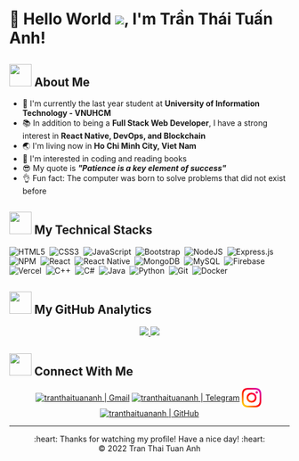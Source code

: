 # 👋 Hello World <img src="https://github.com/TheDudeThatCode/TheDudeThatCode/blob/master/Assets/Earth.gif" width="24px">, I'm Trần Thái Tuấn Anh! 

### <h2> <img src="https://raw.githubusercontent.com/nixin72/nixin72/master/wave.gif" width="40px" height="40px"></img> About Me </h2>
- :school: I'm currently the last year student at **University of Information Technology - VNUHCM**
- :books: In addition to being a **Full Stack Web Developer**, I have a strong interest in **React Native, DevOps, and Blockchain**
- :earth_asia: I'm living now in **Ho Chi Minh City, Viet Nam**
- :monocle_face: I'm interested in coding and reading books
- :sunglasses: My quote is ***"Patience is a key element of success"*** 
- :ok_hand: Fun fact: The computer was born to solve problems that did not exist before

### <h2> <img src="https://media2.giphy.com/media/QssGEmpkyEOhBCb7e1/giphy.gif?cid=ecf05e47a0n3gi1bfqntqmob8g9aid1oyj2wr3ds3mg700bl&rid=giphy.gif" width="40px" height="40px"> My Technical Stacks </h2>  
![HTML5](https://img.shields.io/badge/html5-%23E34F26.svg?style=for-the-badge&logo=html5&logoColor=white)&nbsp;
![CSS3](https://img.shields.io/badge/css3-%231572B6.svg?style=for-the-badge&logo=css3&logoColor=white)&nbsp;
![JavaScript](https://img.shields.io/badge/JavaScript-%23323330.svg?style=for-the-badge&logo=javascript&logoColor=%23F7DF1E)&nbsp;
![Bootstrap](https://img.shields.io/badge/bootstrap-%23563D7C.svg?style=for-the-badge&logo=bootstrap&logoColor=white)&nbsp;
![NodeJS](https://img.shields.io/badge/node.js-6DA55F?style=for-the-badge&logo=node.js&logoColor=white)&nbsp;
![Express.js](https://img.shields.io/badge/express.js-%23404d59.svg?style=for-the-badge&logo=express&logoColor=%2361DAFB)&nbsp;
![NPM](https://img.shields.io/badge/NPM-%23000000.svg?style=for-the-badge&logo=npm&logoColor=white)&nbsp;
![React](https://img.shields.io/badge/react-%2320232a.svg?style=for-the-badge&logo=react&logoColor=%2361DAFB)&nbsp;
![React Native](https://img.shields.io/badge/react_native-%2320232a.svg?style=for-the-badge&logo=react&logoColor=%2361DAFB)&nbsp;
![MongoDB](https://img.shields.io/badge/MongoDB-%234ea94b.svg?style=for-the-badge&logo=mongodb&logoColor=white)&nbsp;
![MySQL](https://img.shields.io/badge/mysql-%2300f.svg?style=for-the-badge&logo=mysql&logoColor=white)&nbsp;
![Firebase](https://img.shields.io/badge/Firebase-039BE5?style=for-the-badge&logo=Firebase&logoColor=white)&nbsp;
![Vercel](https://img.shields.io/badge/vercel-%23000000.svg?style=for-the-badge&logo=vercel&logoColor=white)&nbsp;
![C++](https://img.shields.io/badge/c++-%2300599C.svg?style=for-the-badge&logo=c%2B%2B&logoColor=white)&nbsp;
![C#](https://img.shields.io/badge/c%23-%23239120.svg?style=for-the-badge&logo=c-sharp&logoColor=white)&nbsp;
![Java](https://img.shields.io/badge/java-%23ED8B00.svg?style=for-the-badge&logo=java&logoColor=white)&nbsp;
![Python](https://img.shields.io/badge/python-3670A0?style=for-the-badge&logo=python&logoColor=ffdd54)&nbsp;
![Git](https://img.shields.io/badge/git-%23F05033.svg?style=for-the-badge&logo=git&logoColor=white)&nbsp;
![Docker](https://img.shields.io/badge/docker-%230db7ed.svg?style=for-the-badge&logo=docker&logoColor=white)&nbsp;

### <h2> <img src="https://media0.giphy.com/media/cNZqrH5IzOG0xrlWks/giphy.gif?cid=ecf05e47map255q427en9uprqc1sb0unjq5k4fnqg5pmhhs4&rid=giphy.gif&ct=s" width="40px" height="40px"> My GitHub Analytics </h2> 
<div align="center">
  <a href="https://github.com/tranthaituananh">
    <img height="230em" src="https://github.com/tranthaituananh/github-stats-transparent/blob/output/generated/overview.svg" />
    <img height="230em" src="https://github.com/tranthaituananh/github-stats-transparent/blob/output/generated/languages.svg" />
  </a>
</div>

### <h2> <img src='https://raw.githubusercontent.com/ShahriarShafin/ShahriarShafin/main/Assets/handshake.gif' width="40px" height="40px"> Connect With Me </h2>
<p align="center">
  <a href="mailto:tranthaituananh27@gmail.com"><img align="center" width="40px" alt="tranthaituananh | Gmail" src="https://upload.wikimedia.org/wikipedia/commons/thumb/7/7e/Gmail_icon_%282020%29.svg/2560px-Gmail_icon_%282020%29.svg.png"/></a>
  <a href="https://t.me/tuananh2705"><img align="center" width="50px" alt="tranthaituananh | Telegram" src="https://brandlogos.net/wp-content/uploads/2021/11/telegram-logo.png"/></a>
  <a href="https://www.instagram.com/ta.2705__"><img align="center" width="35px" alt="tranthaituananh | Instagram" src="https://github.com/SatYu26/SatYu26/blob/master/Assets/Instagram.svg"/></a>&nbsp;
  <a href="https://profile-summary-for-github.herokuapp.com/user/tranthaituananh"><img align="center" width="40px" alt="tranthaituananh | GitHub" src="https://upload.wikimedia.org/wikipedia/commons/thumb/a/ae/Github-desktop-logo-symbol.svg/1024px-Github-desktop-logo-symbol.svg.png"/></a>
</p>  

---
<div align="center">
  :heart: Thanks for watching my profile! Have a nice day! :heart: <br/>
  &copy; 2022 Tran Thai Tuan Anh
</div>

